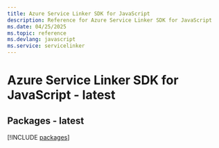 ```yaml
---
title: Azure Service Linker SDK for JavaScript
description: Reference for Azure Service Linker SDK for JavaScript
ms.date: 04/25/2025
ms.topic: reference
ms.devlang: javascript
ms.service: servicelinker
---
```

# Azure Service Linker SDK for JavaScript - latest
## Packages - latest
[!INCLUDE [packages](service-linker-index.md)]
